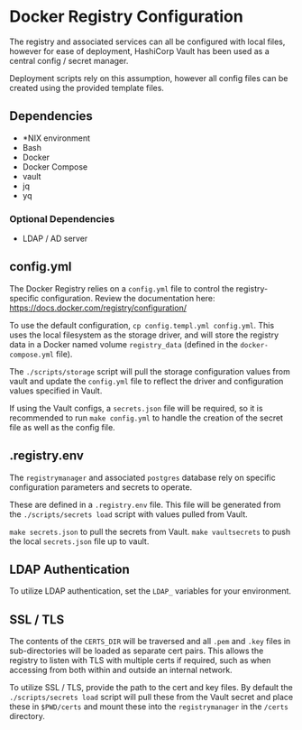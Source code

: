 # Docker Registry Configuration

The registry and associated services can all be configured with local files, however for ease of deployment, HashiCorp Vault has been used as a central config / secret manager.

Deployment scripts rely on this assumption, however all config files can be created using the provided template files.

## Dependencies

- \*NIX environment
- Bash
- Docker
- Docker Compose
- vault
- jq
- yq

### Optional Dependencies

- LDAP / AD server

## config.yml

The Docker Registry relies on a `config.yml` file to control the registry-specific configuration. Review the documentation here: https://docs.docker.com/registry/configuration/

To use the default configuration, `cp config.templ.yml config.yml`. This uses the local filesystem as the storage driver, and will store the registry data in a Docker named volume `registry_data` (defined in the `docker-compose.yml` file).

The `./scripts/storage` script will pull the storage configuration values from vault and update the `config.yml` file to reflect the driver and configuration values specified in Vault.

If using the Vault configs, a `secrets.json` file will be required, so it is recommended to run `make config.yml` to handle the creation of the secret file as well as the config file.

## .registry.env

The `registrymanager` and associated `postgres` database rely on specific configuration parameters and secrets to operate.

These are defined in a `.registry.env` file. This file will be generated from the `./scripts/secrets load` script with values pulled from Vault.

`make secrets.json` to pull the secrets from Vault. `make vaultsecrets` to push the local `secrets.json` file up to vault.

## LDAP Authentication

To utilize LDAP authentication, set the `LDAP_` variables for your environment.

## SSL / TLS

The contents of the `CERTS_DIR` will be traversed and all `.pem` and `.key` files in sub-directories will be loaded as separate cert pairs. This allows the registry to listen with TLS with multiple certs if required, such as when accessing from both within and outside an internal network.

To utilize SSL / TLS, provide the path to the cert and key files. By default the `./scripts/secrets load` script will pull these from the Vault secret and place these in `$PWD/certs` and mount these into the `registrymanager` in the `/certs` directory.

